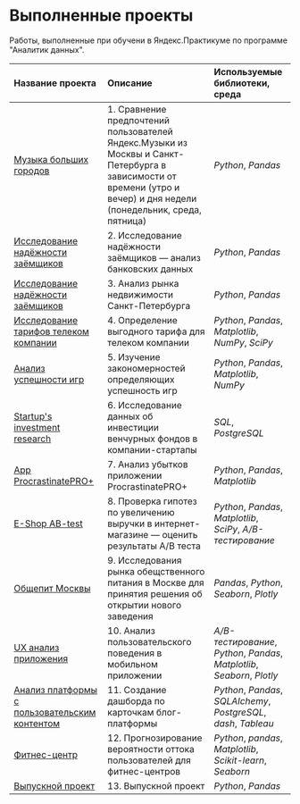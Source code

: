 # Выполненные проекты 

Работы, выполненные при обучени в Яндекс.Практикуме по программе "Аналитик данных".

| Название проекта | Описание | Используемые библиотеки, среда | 
| :---------------------- | :---------------------- | :---------------------- |
| [Музыка больших городов](01_big_cities_music) | 1. Сравнение предпочтений пользователей Яндекс.Музыки из Москвы и Санкт-Петербурга в зависимости от времени (утро и вечер) и дня недели (понедельник, среда, пятница)|*Python*, *Pandas*|
|[Исследование надёжности заёмщиков](02_Borrower_reliability_research)|2. Исследование надёжности заёмщиков — анализ банковских данных|*Python*, *Pandas*|
|[Исследование надёжности заёмщиков](03_spb_realty_market_research)|3. Анализ рынка недвижимости Санкт-Петербурга|*Python*, *Pandas*|
|[Исследование тарифов телеком компании](04_tariff_research)|4. Определение выгодного тарифа для телеком компании|*Python*, *Pandas*, *Matplotlib*, *NumPy*, *SciPy*|
|[Анализ успешности игр](05_games_research)|5. Изучение закономерностей определяющих успешность игр|*Python*, *Pandas*, *Matplotlib*, *NumPy*|
|[Startup's investment research](06_startups_research)|6. Исследование данных об инвестиции венчурных фондов в компании-стартапы|*SQL*, *PostgreSQL*|
|[App ProcrastinatePRO+](07_procrastinatePRO_research)|7. Анализ убытков приложении ProcrastinatePRO+ |*Python*, *Pandas*, *Matplotlib*|
|[E-Shop AB-test](08_internet_shop_research)|8. Проверка гипотез по увеличению выручки в интернет-магазине — оценить результаты А/В теста|*Python*, *Pandas*, *Matplotlib*, *SciPy*, *А/В-тестирование*|
|[Общепит Москвы](09_public_catering_research)|9. Исследования рынка обещственного питания в Москве для принятия решения об открытии нового заведения|*Pandas*, *Python*, *Seaborn*, *Plotly*|
|[UX анализ приложения](10_mobile_app_research)|10. Анализ пользовательского поведения в мобильном приложении|*А/В-тестирование*, *Python*, *Pandas*, *Matplotlib*, *Seaborn*, *Plotly*|
|[Анализ платформы с пользовательским контентом](11_UGC_platform_research)|11. Создание дашборда по карточкам блог-платформы|*Python*, *Pandas*,  *SQLAIchemy*, *PostgreSQL*, *dash*, *Tableau*|
|[Фитнес-центр](12_fitness_center_research)|12. Прогнозирование вероятности оттока пользователей для фитнес-центров|*Python*, *pandas*, *Matplotlib*, *Scikit-learn*, *Seaborn*|
|[Выпускной проект](13_final_project)|13. Выпускной проект|*Python*, *Pandas*|